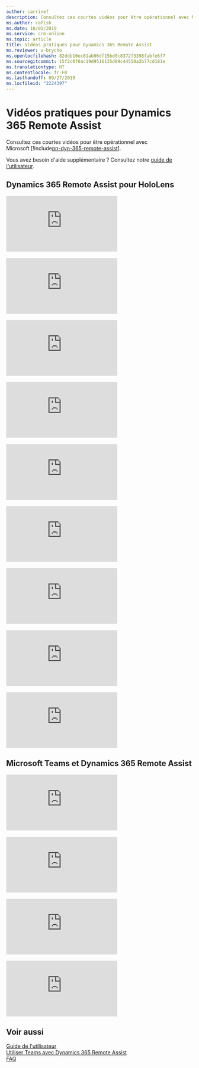 ```yaml
---
author: carrinef
description: Consultez ces courtes vidéos pour être opérationnel avec Microsoft Dynamics 365 Remote Assist.
ms.author: cafish
ms.date: 10/01/2019
ms.service: crm-online
ms.topic: article
title: Vidéos pratiques pour Dynamics 365 Remote Assist
ms.reviewer: v-brycho
ms.openlocfilehash: 82ddb10ec81ab06df15bd0c8372f3398fabfe6f7
ms.sourcegitcommit: 15f2c0f0ac19d9516135d89c44550a2b77cd181e
ms.translationtype: HT
ms.contentlocale: fr-FR
ms.lasthandoff: 09/27/2019
ms.locfileid: "2224397"
---
```

# <a name="how-to-videos-for-dynamics-365-remote-assist"></a>Vidéos pratiques pour Dynamics 365 Remote Assist

Consultez ces courtes vidéos pour être opérationnel avec Microsoft [!include[pn-dyn-365-remote-assist](../includes/pn-dyn-365-remote-assist.md)].

Vous avez besoin d'aide supplémentaire ? Consultez notre [guide de l'utilisateur](user-guide.md).

## <a name="dynamics-365-remote-assist-for-hololens"></a>Dynamics 365 Remote Assist pour HoloLens

<div class="embeddedvideo"><iframe src="https://www.microsoft.com/videoplayer/embed/RE2F6TI" frameborder="0" allowfullscreen=""></iframe></div>
</br>
<div class="embeddedvideo"><iframe src="https://www.microsoft.com/videoplayer/embed/RE2FeDU" frameborder="0" allowfullscreen=""></iframe></div>
</br>
<div class="embeddedvideo"><iframe src="https://www.microsoft.com/videoplayer/embed/RE2F6TH" frameborder="0" allowfullscreen=""></iframe></div>
</br>
<div class="embeddedvideo"><iframe src="https://www.microsoft.com/videoplayer/embed/RE2F4dM" frameborder="0" allowfullscreen=""></iframe></div>
</br>
<div class="embeddedvideo"><iframe src="https://www.microsoft.com/videoplayer/embed/RE2F9qy" frameborder="0" allowfullscreen=""></iframe></div>
</br>
<div class="embeddedvideo"><iframe src="https://www.microsoft.com/videoplayer/embed/RE2F9qs" frameborder="0" allowfullscreen=""></iframe></div>
</br>
<div class="embeddedvideo"><iframe src="https://www.microsoft.com/videoplayer/embed/RE2FNci" frameborder="0" allowfullscreen=""></iframe></div>
</br>
<div class="embeddedvideo"><iframe src="https://www.microsoft.com/videoplayer/embed/RE2F6TG" frameborder="0" allowfullscreen=""></iframe></div>
</br>
<div class="embeddedvideo"><iframe src="https://www.microsoft.com/videoplayer/embed/RE2FhfT" frameborder="0" allowfullscreen=""></iframe></div>


## <a name="microsoft-teams-and-dynamics-365-remote-assist"></a>Microsoft Teams et Dynamics 365 Remote Assist

<div class="embeddedvideo"><iframe src="https://www.microsoft.com/videoplayer/embed/RE2F6TF" frameborder="0" allowfullscreen=""></iframe></div>
</br>
<div class="embeddedvideo"><iframe src="https://www.microsoft.com/videoplayer/embed/RE2F6TK" frameborder="0" allowfullscreen=""></iframe></div>
</br>
<div class="embeddedvideo"><iframe src="https://www.microsoft.com/videoplayer/embed/RE2F6TP" frameborder="0" allowfullscreen=""></iframe></div>
</br>
<div class="embeddedvideo"><iframe src="https://www.microsoft.com/videoplayer/embed/RE2F6TJ" frameborder="0" allowfullscreen=""></iframe></div>



## <a name="see-also"></a>Voir aussi
[Guide de l'utilisateur](user-guide.md)<br>
[Utiliser Teams avec Dynamics 365 Remote Assist](use-microsoft-teams-with-remote-assist.md)<br>
[FAQ](faq.md)
